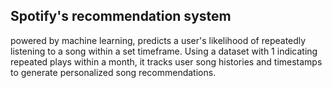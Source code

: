 ## Spotify's recommendation system
powered by machine learning, predicts a user's likelihood of repeatedly listening to a
song within a set timeframe. Using a dataset with 1 indicating
repeated plays within a month, it tracks user song histories and
timestamps to generate personalized song recommendations.
